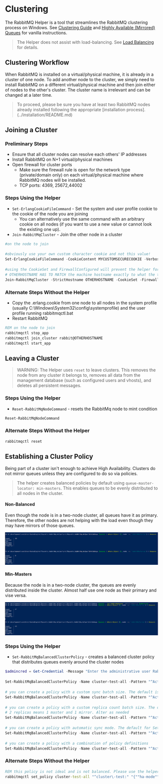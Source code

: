 # Clustering

The RabbitMQ Helper is a tool that streamlines the RabbitMQ clustering process on Windows. See [Clustering Guide](https://www.rabbitmq.com/clustering.html) and [Highly Available (Mirrored) Queues](https://www.rabbitmq.com/ha.html) for vanilla instructions. 

> The Helper does not assist with load-balancing. See [Load Balancing](../loadbalancing.md) for details.

## Clustering Workflow

When RabbitMQ is installed on a virtual/physical machine, it is already in a cluster of one node. To add another node to the cluster, we simply need to install RabbitMQ on a different virtual/physical machine and then join either of nodes to the other's cluster. The cluster name is irrelevant and can be changed at a later time.

> To proceed, please be sure you have at least two RabbitMQ nodes already installed following the appropriate [installation process].(../installation/README.md)

## Joining a Cluster

### Preliminary Steps
* Ensure that all cluster nodes can resolve each others' IP addresses
* Install RabbitMQ on N+1 virtual/physical machines
* Open firewall for cluster ports 
    * Make sure the firewall rule is open for the network type (private/domain only) on each virtual/physical machine where RabbitMQ nodes will be installed.
    * TCP ports: 4369, 25672,44002


### Steps Using the Helper
* ```Set-ErlangCookieFileCommand``` - Set the system and user profile cookie to the cookie of the node you are joining
    * You can alternatively use the same command with an arbitrary cookie on all nodes (if you want to use a new value or cannot look the existing one up).
* ```Join-RabbitMqCluster``` - Join the other node in a cluster

```powershell
#on the node to join

#obviously use your own custom character cookie and not this value!
Set-ErlangCookieFileCommand -CookieContent MYCUSTOMSECURECOOKIE -Verbose

#using the CookieSet and FirewallConfigured will prevent the helper for prompting. Only use if you have actually already set the cluster cookie and you have configured your firewall
# OTHERHOSTNAME HAS TO MATCH the machine hostname exactly to what the the machine thinks it is
Join-RabbitMqCluster -StrictHostname OTHERHOSTNAME -CookieSet -FirewallConfigured -Verbose
```

### Alternate Steps Without the Helper
* Copy the .erlang.cookie from one node to all nodes in the system profile (usually C:\Windows\System32\config\systemprofile\) and the user profile running rabbitmqctl.bat
* Restart RabbitMQ
```cmd
REM on the node to join
rabbitmqctl stop_app 
rabbitmqctl join_cluster rabbit@OTHERHOSTNAME
rabbitmqctl start_app
```

## Leaving a Cluster

> WARNING: The Helper uses ```reset``` to leave clusters. This removes the node from any cluster it belongs to, removes all data from the management database (such as configured users and vhosts), and deletes all persistent messages.

### Steps Using the Helper

* ```Reset-RabbitMqNodeCommand``` - resets the RabbitMq node to mint condition

```powershell
Reset-RabbitMqNodeCommand
```

### Alternate Steps Without the Helper
```cmd
rabbitmqctl reset
```

## Establishing a Cluster Policy

Being part of a cluster isn't enough to achieve High Availability. Clusters do not mirror queues unless they are configured to do so via policies.

> The helper creates balanced policies by default using ```queue-master-locator: min-masters```. This enables queues to be evenly distributed to all nodes in the cluster.

#### Non-Balanced

Even though the node is in a two-node cluster, all queues have it as primary. Therefore, the other nodes are not helping with the load even though they may have mirrors of those queues.

![Non-balanced](images/non-balanced-cluster.PNG "Non-balanced")

#### Min-Masters

Because the node is in a two-node cluster, the queues are evenly distributed inside the cluster. Almost half use one node as their primary and vise versa.

![Min-masters](images/minmasters-balanced-cluster.PNG "Min-masters")

### Steps Using the Helper

* ```Set-RabbitMqBalancedClusterPolicy``` - creates a balanced cluster policy that distributes queues evenly around the cluster nodes

```powershell
$admincred = Get-Credential -Message "Enter the administrative user RabbitMq user username and password";

Set-RabbitMqBalancedClusterPolicy -Name cluster-test-all -Pattern "^ActiveNonSslRabbitMq:" -AdminCredential $admincred

# you can create a policy with a custom sync batch size. The default is 400 for Set-RabbitMqBalancedClusterPolicy because Thycotic products have a worst case scenario size for messages to be at 256KB. When a sync message is generated 256*400 = 100MB. Larger sync message can cause fragementation if there is latency or network connection drops between cluster node. Alter as needed
Set-RabbitMqBalancedClusterPolicy -Name cluster-test-all -Pattern "^ActiveNonSslRabbitMq:" -AdminCredential $admincred -SyncBatchSize 100

# you can create a policy with a custom replica count batch size. The default is 2 for Set-RabbitMqBalancedClusterPolicy because anything higher puts strain on the cluster. 
# 2 replicas means 1 master and 1 mirror. Alter as needed
Set-RabbitMqBalancedClusterPolicy -Name cluster-test-all -Pattern "^ActiveNonSslRabbitMq:" -AdminCredential $admincred -QueueReplicaCount 3

# you can create a policy with automatic sync mode. The default for Set-RabbitMqBalancedClusterPolicy is manual to avoid forcing a queue to automatically synchronize when a new mirror joins.
Set-RabbitMqBalancedClusterPolicy -Name cluster-test-all -Pattern "^ActiveNonSslRabbitMq:" -AdminCredential $admincred -AutomaticSyncMode

# you can create a policy with a combination of policy definitions
Set-RabbitMqBalancedClusterPolicy -Name cluster-test-all -Pattern "^ActiveNonSslRabbitMq:" -AdminCredential $admincred -SyncBatchSize 100 -QueueReplicaCount 3 -AutomaticSyncMode

```


### Alternate Steps Without the Helper
```cmd
REM this policy is not ideal and is not balanced. Please use the helper if possible
rabbitmqctl set_policy cluster-test-all "^cluster\-test:" "{""ha-mode"":""all""}"
```



